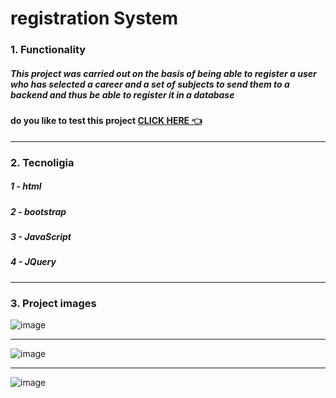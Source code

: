# registration System

### 1. Functionality



##### This project was carried out on the basis of being able to register a user who has selected a career and a set of subjects to send them to a backend and thus be able to register it in a database

#### do you like to test this project [CLICK HERE 👈](https://luisferllub230.github.io/registrationSystem/ "CLICK HERE 👈")

------------


### 2. Tecnoligia

##### 1 - html
##### 2 - bootstrap
##### 3 - JavaScript
##### 4 - JQuery

------------


### 3. Project images

![image](https://user-images.githubusercontent.com/84060723/175795369-70add04a-ddc0-4149-b350-4e8eda6d1b87.png)

------------


![image](https://user-images.githubusercontent.com/84060723/175795386-eee55360-9f26-49b7-a608-25e2e70e0b79.png)


------------

![image](https://user-images.githubusercontent.com/84060723/175795410-8f926272-c244-4aed-9f73-22187dcad48c.png)
